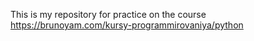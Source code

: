 This is my repository for practice on the course https://brunoyam.com/kursy-programmirovaniya/python
